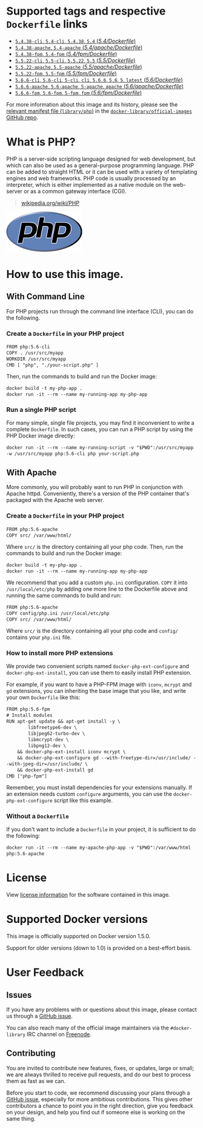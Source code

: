 # Supported tags and respective `Dockerfile` links

-	[`5.4.38-cli`, `5.4-cli`, `5.4.38`, `5.4` (*5.4/Dockerfile*)](https://github.com/docker-library/php/blob/58775aa6924fcb854eb57315f019bbbf729c94d2/5.4/Dockerfile)
-	[`5.4.38-apache`, `5.4-apache` (*5.4/apache/Dockerfile*)](https://github.com/docker-library/php/blob/58775aa6924fcb854eb57315f019bbbf729c94d2/5.4/apache/Dockerfile)
-	[`5.4.38-fpm`, `5.4-fpm` (*5.4/fpm/Dockerfile*)](https://github.com/docker-library/php/blob/58775aa6924fcb854eb57315f019bbbf729c94d2/5.4/fpm/Dockerfile)
-	[`5.5.22-cli`, `5.5-cli`, `5.5.22`, `5.5` (*5.5/Dockerfile*)](https://github.com/docker-library/php/blob/58775aa6924fcb854eb57315f019bbbf729c94d2/5.5/Dockerfile)
-	[`5.5.22-apache`, `5.5-apache` (*5.5/apache/Dockerfile*)](https://github.com/docker-library/php/blob/58775aa6924fcb854eb57315f019bbbf729c94d2/5.5/apache/Dockerfile)
-	[`5.5.22-fpm`, `5.5-fpm` (*5.5/fpm/Dockerfile*)](https://github.com/docker-library/php/blob/58775aa6924fcb854eb57315f019bbbf729c94d2/5.5/fpm/Dockerfile)
-	[`5.6.6-cli`, `5.6-cli`, `5-cli`, `cli`, `5.6.6`, `5.6`, `5`, `latest` (*5.6/Dockerfile*)](https://github.com/docker-library/php/blob/58775aa6924fcb854eb57315f019bbbf729c94d2/5.6/Dockerfile)
-	[`5.6.6-apache`, `5.6-apache`, `5-apache`, `apache` (*5.6/apache/Dockerfile*)](https://github.com/docker-library/php/blob/58775aa6924fcb854eb57315f019bbbf729c94d2/5.6/apache/Dockerfile)
-	[`5.6.6-fpm`, `5.6-fpm`, `5-fpm`, `fpm` (*5.6/fpm/Dockerfile*)](https://github.com/docker-library/php/blob/58775aa6924fcb854eb57315f019bbbf729c94d2/5.6/fpm/Dockerfile)

For more information about this image and its history, please see the [relevant manifest file (`library/php`)](https://github.com/docker-library/official-images/blob/master/library/php) in the [`docker-library/official-images` GitHub repo](https://github.com/docker-library/official-images).

# What is PHP?

PHP is a server-side scripting language designed for web development, but which can also be used as a general-purpose programming language. PHP can be added to straight HTML or it can be used with a variety of templating engines and web frameworks. PHP code is usually processed by an interpreter, which is either implemented as a native module on the web-server or as a common gateway interface (CGI).

> [wikipedia.org/wiki/PHP](http://en.wikipedia.org/wiki/PHP)

![logo](https://raw.githubusercontent.com/docker-library/docs/master/php/logo.png)

# How to use this image.

## With Command Line

For PHP projects run through the command line interface (CLI), you can do the following.

### Create a `Dockerfile` in your PHP project

	FROM php:5.6-cli
	COPY . /usr/src/myapp
	WORKDIR /usr/src/myapp
	CMD [ "php", "./your-script.php" ]

Then, run the commands to build and run the Docker image:

	docker build -t my-php-app .
	docker run -it --rm --name my-running-app my-php-app

### Run a single PHP script

For many simple, single file projects, you may find it inconvenient to write a complete `Dockerfile`. In such cases, you can run a PHP script by using the PHP Docker image directly:

	docker run -it --rm --name my-running-script -v "$PWD":/usr/src/myapp -w /usr/src/myapp php:5.6-cli php your-script.php

## With Apache

More commonly, you will probably want to run PHP in conjunction with Apache httpd. Conveniently, there's a version of the PHP container that's packaged with the Apache web server.

### Create a `Dockerfile` in your PHP project

	FROM php:5.6-apache
	COPY src/ /var/www/html/

Where `src/` is the directory containing all your php code. Then, run the commands to build and run the Docker image:

	docker build -t my-php-app .
	docker run -it --rm --name my-running-app my-php-app

We recommend that you add a custom `php.ini` configuration. `COPY` it into `/usr/local/etc/php` by adding one more line to the Dockerfile above and running the same commands to build and run:

	FROM php:5.6-apache
	COPY config/php.ini /usr/local/etc/php
	COPY src/ /var/www/html/

Where `src/` is the directory containing all your php code and `config/` contains your `php.ini` file.

### How to install more PHP extensions

We provide two convenient scripts named `docker-php-ext-configure` and `docker-php-ext-install`, you can use them to easily install PHP extension.

For example, if you want to have a PHP-FPM image with `iconv`, `mcrypt` and `gd` extensions, you can inheriting the base image that you like, and write your own `Dockerfile` like this:

	FROM php:5.6-fpm
	# Install modules
	RUN apt-get update && apt-get install -y \
	        libfreetype6-dev \
	        libjpeg62-turbo-dev \
	        libmcrypt-dev \
	        libpng12-dev \
	    && docker-php-ext-install iconv mcrypt \
	    && docker-php-ext-configure gd --with-freetype-dir=/usr/include/ --with-jpeg-dir=/usr/include/ \
	    && docker-php-ext-install gd
	CMD ["php-fpm"]

Remember, you must install dependencies for your extensions manually. If an extension needs custom `configure` arguments, you can use the `docker-php-ext-configure` script like this example.

### Without a `Dockerfile`

If you don't want to include a `Dockerfile` in your project, it is sufficient to do the following:

	docker run -it --rm --name my-apache-php-app -v "$PWD":/var/www/html php:5.6-apache

# License

View [license information](http://php.net/license/) for the software contained in this image.

# Supported Docker versions

This image is officially supported on Docker version 1.5.0.

Support for older versions (down to 1.0) is provided on a best-effort basis.

# User Feedback

## Issues

If you have any problems with or questions about this image, please contact us through a [GitHub issue](https://github.com/docker-library/php/issues).

You can also reach many of the official image maintainers via the `#docker-library` IRC channel on [Freenode](https://freenode.net).

## Contributing

You are invited to contribute new features, fixes, or updates, large or small; we are always thrilled to receive pull requests, and do our best to process them as fast as we can.

Before you start to code, we recommend discussing your plans through a [GitHub issue](https://github.com/docker-library/php/issues), especially for more ambitious contributions. This gives other contributors a chance to point you in the right direction, give you feedback on your design, and help you find out if someone else is working on the same thing.
